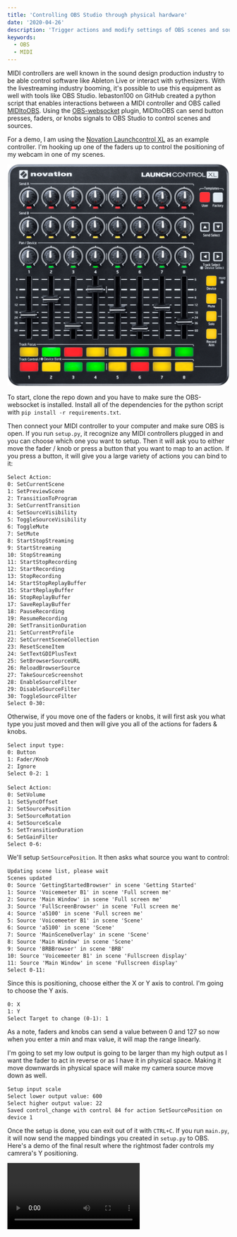 ```yaml
---
title: 'Controlling OBS Studio through physical hardware'
date: '2020-04-26'
description: 'Trigger actions and modify settings of OBS scenes and sources using a MIDI controller'
keywords:
  - OBS
  - MIDI
---
```


MIDI controllers are well known in the sound design production industry to be able control software like Ableton Live or interact with sythesizers. With the livestreaming industry booming, it's possible to use this equipment as well with tools like OBS Studio. lebaston100 on GitHub created a python script that enables interactions between a MIDI controller and OBS called [MIDItoOBS](https://github.com/lebaston100/MIDItoOBS). Using the [OBS-websocket](https://github.com/Palakis/obs-websocket) plugin, MIDItoOBS can send button presses, faders, or knobs signals to OBS Studio to control scenes and sources.

For a demo, I am using the [Novation Launchcontrol XL](https://novationmusic.com/en/launch/launch-control-xl) as an example controller. I'm hooking up one of the faders up to control the positioning of my webcam in one of my scenes.

![LaunchControl XL](./launchcontrol.png)

To start, clone the repo down and you have to make sure the OBS-websocket is installed. Install all of the dependencies for the python script with `pip install -r requirements.txt`.

Then connect your MIDI controller to your computer and make sure OBS is open. If you run `setup.py`, it recognize any MIDI controllers plugged in and you can choose which one you want to setup. Then it will ask you to either move the fader / knob or press a button that you want to map to an action. If you press a button, it will give you a large variety of actions you can bind to it:

```
Select Action:
0: SetCurrentScene
1: SetPreviewScene
2: TransitionToProgram
3: SetCurrentTransition
4: SetSourceVisibility
5: ToggleSourceVisibility
6: ToggleMute
7: SetMute
8: StartStopStreaming
9: StartStreaming
10: StopStreaming
11: StartStopRecording
12: StartRecording
13: StopRecording
14: StartStopReplayBuffer
15: StartReplayBuffer
16: StopReplayBuffer
17: SaveReplayBuffer
18: PauseRecording
19: ResumeRecording
20: SetTransitionDuration
21: SetCurrentProfile
22: SetCurrentSceneCollection
23: ResetSceneItem
24: SetTextGDIPlusText
25: SetBrowserSourceURL
26: ReloadBrowserSource
27: TakeSourceScreenshot
28: EnableSourceFilter
29: DisableSourceFilter
30: ToggleSourceFilter
Select 0-30:
```

Otherwise, if you move one of the faders or knobs, it will first ask you what type you just moved and then will give you all of the actions for faders & knobs.

```
Select input type:
0: Button
1: Fader/Knob
2: Ignore
Select 0-2: 1

Select Action:
0: SetVolume
1: SetSyncOffset
2: SetSourcePosition
3: SetSourceRotation
4: SetSourceScale
5: SetTransitionDuration
6: SetGainFilter
Select 0-6:
```

We'll setup `SetSourcePosition`. It then asks what source you want to control:

```
Updating scene list, please wait
Scenes updated
0: Source 'GettingStartedBrowser' in scene 'Getting Started'
1: Source 'Voicemeeter B1' in scene 'Full screen me'
2: Source 'Main Window' in scene 'Full screen me'
3: Source 'FullScreenBrowser' in scene 'Full screen me'
4: Source 'a5100' in scene 'Full screen me'
5: Source 'Voicemeeter B1' in scene 'Scene'
6: Source 'a5100' in scene 'Scene'
7: Source 'MainSceneOverlay' in scene 'Scene'
8: Source 'Main Window' in scene 'Scene'
9: Source 'BRBBrowser' in scene 'BRB'
10: Source 'Voicemeeter B1' in scene 'Fullscreen display'
11: Source 'Main Window' in scene 'Fullscreen display'
Select 0-11:
```

Since this is positioning, choose either the X or Y axis to control. I'm going to choose the Y axis.

```
0: X
1: Y
Select Target to change (0-1): 1
```

As a note, faders and knobs can send a value between 0 and 127 so now when you enter a min and max value, it will map the range linearly.

I'm going to set my low output is going to be larger than my high output as I want the fader to act in reverse or as I have it in physical space. Making it move downwards in physical space will make my camera source move down as well.

```
Setup input scale
Select lower output value: 600
Select higher output value: 22
Saved control_change with control 84 for action SetSourcePosition on device 1
```

Once the setup is done, you can exit out of it with `CTRL+C`. If you run `main.py`, it will now send the mapped bindings you created in `setup.py` to OBS. Here's a demo of the final result where the rightmost fader controls my camrera's Y positioning.

<Video videoSrc="https://www.youtube.com/embed/kpGyjv73-vU" videoTitle="MIDItoOBS Demo" />

This now can be extrapolated to any of the other various functionalities of MIDItoOBS and allow for further control of OBS even when OBS is not the focused app on your computer. As well this is can be an alternative to a Stream Deck so if you want to use the buttons on a MIDI controller to change scenes or toggle sources, you can control it with any MIDI device.
